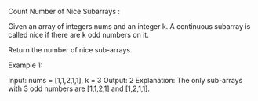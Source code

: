 Count Number of Nice Subarrays :

Given an array of integers nums and an integer k. A continuous subarray is called nice if there are k odd numbers on it.

Return the number of nice sub-arrays.

Example 1:

Input: nums = [1,1,2,1,1], k = 3
Output: 2
Explanation: The only sub-arrays with 3 odd numbers are [1,1,2,1] and [1,2,1,1].